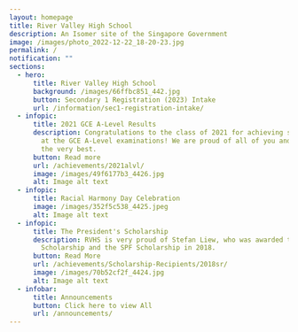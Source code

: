 ```yaml
---
layout: homepage
title: River Valley High School
description: An Isomer site of the Singapore Government
image: /images/photo_2022-12-22_18-20-23.jpg
permalink: /
notification: ""
sections:
  - hero:
      title: River Valley High School
      background: /images/66ffbc851_442.jpg
      button: Secondary 1 Registration (2023) Intake
      url: /information/sec1-registration-intake/
  - infopic:
      title: 2021 GCE A-Level Results
      description: Congratulations to the class of 2021 for achieving stellar results
        at the GCE A-Level examinations! We are proud of all of you and wish you
        the very best.
      button: Read more
      url: /achievements/2021alvl/
      image: /images/49f6177b3_4426.jpg
      alt: Image alt text
  - infopic:
      title: Racial Harmony Day Celebration
      image: /images/352f5c538_4425.jpeg
      alt: Image alt text
  - infopic:
      title: The President's Scholarship
      description: RVHS is very proud of Stefan Liew, who was awarded the President's
        Scholarship and the SPF Scholarship in 2018.
      button: Read More
      url: /achievements/Scholarship-Recipients/2018sr/
      image: /images/70b52cf2f_4424.jpg
      alt: Image alt text
  - infobar:
      title: Announcements
      button: Click here to view All
      url: /announcements/
---
```

